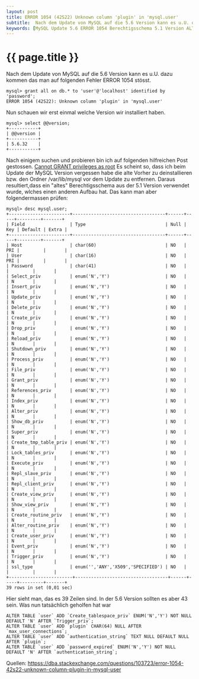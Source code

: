 ```yaml
---
layout: post
title: ERROR 1054 (42S22) Unknown column 'plugin' in 'mysql.user'
subtitle:  Nach dem Update von MySQL auf die 5.6 Version kann es u.U. dazu kommen das man auf folgenden Fehler ERROR 1054 stösst.
keywords: [MySQL Update 5.6 ERROR 1054 Berechtigsschema 5.1 Version ALTER TABLE]
---
```

# {{ page.title }}

Nach dem Update von MySQL auf die 5.6 Version kann es u.U. dazu kommen das man auf folgenden Fehler ERROR 1054 stösst.

```
mysql> grant all on db.* to 'user'@'localhost' identified by 'password';
ERROR 1054 (42S22): Unknown column 'plugin' in 'mysql.user'
```

Nun schauen wir erst einmal welche Version wir installiert haben.

```
mysql> select @@version;
+-----------+
| @@version |
+-----------+
| 5.6.32    |
+-----------+
```

Nach einigem suchen und probieren bin ich auf folgenden hilfreichen Post gestossen. [Cannot GRANT privileges as root](https://dba.stackexchange.com/questions/103723/error-1054-42s22-unknown-column-plugin-in-mysql-user) Es scheint so, dass ich beim Update der MySQL Version vergessen habe die alte Vorher zu deinstallieren bzw. den Ordner /var/lib/mysql vor dem Update zu entfernen. Daraus resultiert,dass ein "altes" Berechtigsschema aus der 5.1 Version verwendet wurde, wlches einen anderen Aufbau hat. Das kann man aber folgendermassen prüfen:

```
mysql> desc mysql.user;
+-----------------------+-----------------------------------+------+-----+---------+-------+
| Field                 | Type                              | Null | Key | Default | Extra |
+-----------------------+-----------------------------------+------+-----+---------+-------+
| Host                  | char(60)                          | NO   | PRI |         |       |
| User                  | char(16)                          | NO   | PRI |         |       |
| Password              | char(41)                          | NO   |     |         |       |
| Select_priv           | enum('N','Y')                     | NO   |     | N       |       |
| Insert_priv           | enum('N','Y')                     | NO   |     | N       |       |
| Update_priv           | enum('N','Y')                     | NO   |     | N       |       |
| Delete_priv           | enum('N','Y')                     | NO   |     | N       |       |
| Create_priv           | enum('N','Y')                     | NO   |     | N       |       |
| Drop_priv             | enum('N','Y')                     | NO   |     | N       |       |
| Reload_priv           | enum('N','Y')                     | NO   |     | N       |       |
| Shutdown_priv         | enum('N','Y')                     | NO   |     | N       |       |
| Process_priv          | enum('N','Y')                     | NO   |     | N       |       |
| File_priv             | enum('N','Y')                     | NO   |     | N       |       |
| Grant_priv            | enum('N','Y')                     | NO   |     | N       |       |
| References_priv       | enum('N','Y')                     | NO   |     | N       |       |
| Index_priv            | enum('N','Y')                     | NO   |     | N       |       |
| Alter_priv            | enum('N','Y')                     | NO   |     | N       |       |
| Show_db_priv          | enum('N','Y')                     | NO   |     | N       |       |
| Super_priv            | enum('N','Y')                     | NO   |     | N       |       |
| Create_tmp_table_priv | enum('N','Y')                     | NO   |     | N       |       |
| Lock_tables_priv      | enum('N','Y')                     | NO   |     | N       |       |
| Execute_priv          | enum('N','Y')                     | NO   |     | N       |       |
| Repl_slave_priv       | enum('N','Y')                     | NO   |     | N       |       |
| Repl_client_priv      | enum('N','Y')                     | NO   |     | N       |       |
| Create_view_priv      | enum('N','Y')                     | NO   |     | N       |       |
| Show_view_priv        | enum('N','Y')                     | NO   |     | N       |       |
| Create_routine_priv   | enum('N','Y')                     | NO   |     | N       |       |
| Alter_routine_priv    | enum('N','Y')                     | NO   |     | N       |       |
| Create_user_priv      | enum('N','Y')                     | NO   |     | N       |       |
| Event_priv            | enum('N','Y')                     | NO   |     | N       |       |
| Trigger_priv          | enum('N','Y')                     | NO   |     | N       |       |
| ssl_type              | enum('','ANY','X509','SPECIFIED') | NO   |     |         |       |
+------------------------+-----------------------------------+------+-----+---------+-------+
39 rows in set (0,01 sec)
```

Hier sieht man, das es 39 Zeilen sind. In der 5.6 Version sollten es aber 43 sein. Was nun tatsächlich geholfen hat war

```
ALTER TABLE `user` ADD `Create_tablespace_priv` ENUM('N','Y') NOT NULL DEFAULT 'N' AFTER `Trigger_priv`;
ALTER TABLE `user` ADD `plugin` CHAR(64) NULL AFTER `max_user_connections`;
ALTER TABLE `user` ADD `authentication_string` TEXT NULL DEFAULT NULL AFTER `plugin`;
ALTER TABLE `user` ADD `password_expired` ENUM('N','Y') NOT NULL DEFAULT 'N' AFTER `authentication_string`;
```

Quellen: [httpss://dba.stackexchange.com/questions/103723/error-1054-42s22-unknown-column-plugin-in-mysql-user](httpss://dba.stackexchange.com/questions/103723/error-1054-42s22-unknown-column-plugin-in-mysql-userhttps://dba.stackexchange.com/questions/103723/error-1054-42s22-unknown-column-plugin-in-mysql-user)

